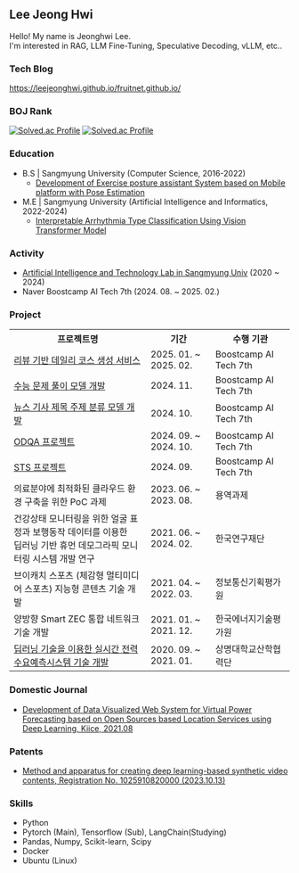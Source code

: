 ## Lee Jeong Hwi

Hello! My name is Jeonghwi Lee.  
I'm interested in RAG, LLM Fine-Tuning, Speculative Decoding, vLLM, etc..  

### Tech Blog
https://leejeonghwi.github.io/fruitnet.github.io/

### BOJ Rank
[![Solved.ac Profile](http://mazassumnida.wtf/api/v2/generate_badge?boj=sowew54)](https://solved.ac/sowew54/)
[![Solved.ac Profile](http://mazassumnida.wtf/api/v2/generate_badge?boj=Leepic)](https://solved.ac/Leepic/)

### Education
- B.S | Sangmyung University (Computer Science, 2016-2022)
  - [Development of Exercise posture assistant System based on Mobile platform with Pose Estimation](https://github.com/ITs-smu-Team/its-core-android)
- M.E | Sangmyung University (Artificial Intelligence and Informatics, 2022-2024)
  - [Interpretable Arrhythmia Type Classification Using Vision Transformer Model](https://github.com/LeeJeongHwi/MI_Detection_Transformer)

### Activity
 - [Artificial Intelligence and Technology Lab in Sangmyung Univ](https://ai.smu.ac.kr) (2020 ~ 2024)
 - Naver Boostcamp AI Tech 7th (2024. 08. ~ 2025. 02.)

### Project
<table>
    <tr>
        <th>프로젝트명</th>
        <th>기간</th>
        <th>수행 기관</th>
    </tr>
    <tr>
        <td><a href="https://github.com/LeeJeongHwi/WITY">리뷰 기반 데일리 코스 생성 서비스</a></td>
        <td>2025. 01. ~ 2025. 02.</td>
        <td>Boostcamp AI Tech 7th</td>
    </tr>
    <tr>
        <td><a href="https://github.com/LeeJeongHwi/level2-nlp-generationfornlp-nlp-10-lv3">수능 문제 풀이 모델 개발</a></td>
        <td>2024. 11.</td>
        <td>Boostcamp AI Tech 7th</td>
    </tr>
    <tr>
        <td><a href="https://github.com/LeeJeongHwi/level2-nlp-datacentric-nlp-06">뉴스 기사 제목 주제 분류 모델 개발</a></td>
        <td>2024. 10.</td>
        <td>Boostcamp AI Tech 7th</td>
    </tr>
    <tr>
        <td><a href="https://github.com/LeeJeongHwi/level2-mrc-nlp-06">ODQA 프로젝트</a></td>
        <td>2024. 09. ~ 2024. 10.</td>
        <td>Boostcamp AI Tech 7th</td>
    </tr>
    <tr>
        <td><a href="https://github.com/LeeJeongHwi/level1-semantictextsimilarity-nlp-06">STS 프로젝트</a></td>
        <td>2024. 09.</td>
        <td>Boostcamp AI Tech 7th</td>
    </tr>
    <tr>
        <td>의료분야에 최적화된 클라우드 환경 구축을 위한 PoC 과제</td>
        <td>2023. 06. ~ 2023. 08.</td>
        <td>용역과제</td>
    </tr>
    <tr>
        <td>건강상태 모니터링을 위한 얼굴 표정과 보행동작 데이터를 이용한<br/> 딥러닝 기반 휴먼 데모그라픽 모니터링 시스템 개발 연구</td>
        <td>2021. 06. ~ 2024. 02.</td>
        <td>한국연구재단</td>
    </tr>
    <tr>
        <td>브이캐치 스포츠 (체감형 멀티미디어 스포츠) 지능형 콘텐츠 기술 개발</td>
        <td>2021. 04. ~ 2022. 03.</td>
        <td>정보통신기획평가원</td>
    </tr>
    <tr>
        <td>양방향 Smart ZEC 통합 네트워크 기술 개발</td>
        <td>2021. 01. ~ 2021. 12.</td>
        <td>한국에너지기술평가원</td>
    </tr>
    <tr>
        <td><a href="https://github.com/LeeJeongHwi/power_monitoring_system">딥러닝 기술을 이용한 실시간 전력수요예측시스템 기술 개발</a></td>
        <td>2020. 09. ~ 2021. 01.</td>
        <td>상명대학교산학협력단</td>
    </tr>
</table>

### Domestic Journal
 - [Development of Data Visualized Web System for Virtual Power Forecasting based on Open Sources based Location Services using Deep Learning, Kiice, 2021.08](https://www.dbpia.co.kr/journal/articleDetail?nodeId=NODE10596370)

### Patents
 - [Method and apparatus for creating deep learning-based synthetic video contents, Registration No. 1025910820000 (2023.10.13)](http://kpat.kipris.or.kr/kpat/biblioa.do?method=biblioFrame&start=biblio&searchFg=N&KeyWord=1020220019764&applno=1020220019764&Gubun=1&sCurrPage=1&searchFg=N&expression=1020220019764&openPageId=View01&isMyConcern=N&isMyFolder=N&config=/main/sharePage_KR.jsp,%20className=jeus_jspwork._main._700_sharePage_5fKR_5fjsp,%20jspUri=%27/main/sharePage_KR.jsp)


### Skills
* Python
* Pytorch (Main), Tensorflow (Sub), LangChain(Studying)
* Pandas, Numpy, Scikit-learn, Scipy
* Docker
* Ubuntu (Linux)

<!--
**LeeJeongHwi/LeeJeongHwi** is a ✨ _special_ ✨ repository because its `README.md` (this file) appears on your GitHub profile.

Here are some ideas to get you started:

- 🔭 I’m currently working on ...
- 🌱 I’m currently learning ...
- 👯 I’m looking to collaborate on ...
- 🤔 I’m looking for help with ...
- 💬 Ask me about ...
- 📫 How to reach me: ...
- 😄 Pronouns: ...
- ⚡ Fun fact: ...
-->
